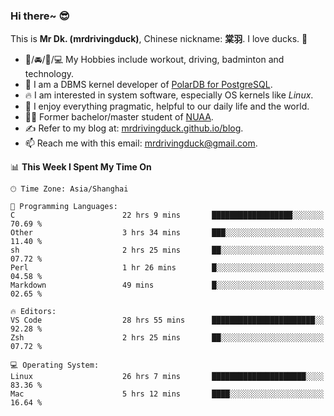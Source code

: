 ### Hi there~ 😎

This is **Mr Dk. (mrdrivingduck)**, Chinese nickname: **棠羽**. I love ducks. 🦆

- 💪/🚘/🏸/💻 My Hobbies include workout, driving, badminton and technology.
- 🍊 I am a DBMS kernel developer of [PolarDB for PostgreSQL](https://github.com/ApsaraDB/PolarDB-for-PostgreSQL).
- 🔥 I am interested in system software, especially OS kernels like *Linux*.
- 🔧 I enjoy everything pragmatic, helpful to our daily life and the world.
- 👨‍🎓 Former bachelor/master student of [NUAA](https://en.wikipedia.org/wiki/Nanjing_University_of_Aeronautics_and_Astronautics).
- ✍ Refer to my blog at: [mrdrivingduck.github.io/blog](https://mrdrivingduck.github.io/blog/).
- 📫 Reach me with this email: [mrdrivingduck@gmail.com](mailto:mrdrivingduck@gmail.com).

<!--START_SECTION:waka-->
📊 **This Week I Spent My Time On** 

```text
🕑︎ Time Zone: Asia/Shanghai

💬 Programming Languages: 
C                        22 hrs 9 mins       ██████████████████░░░░░░░   70.69 % 
Other                    3 hrs 34 mins       ███░░░░░░░░░░░░░░░░░░░░░░   11.40 % 
sh                       2 hrs 25 mins       ██░░░░░░░░░░░░░░░░░░░░░░░   07.72 % 
Perl                     1 hr 26 mins        █░░░░░░░░░░░░░░░░░░░░░░░░   04.58 % 
Markdown                 49 mins             █░░░░░░░░░░░░░░░░░░░░░░░░   02.65 % 

🔥 Editors: 
VS Code                  28 hrs 55 mins      ███████████████████████░░   92.28 % 
Zsh                      2 hrs 25 mins       ██░░░░░░░░░░░░░░░░░░░░░░░   07.72 % 

💻 Operating System: 
Linux                    26 hrs 7 mins       █████████████████████░░░░   83.36 % 
Mac                      5 hrs 12 mins       ████░░░░░░░░░░░░░░░░░░░░░   16.64 % 
```


<!--END_SECTION:waka-->

<!-- ![Mr Dk.'s GitHub Stats](https://github-readme-stats.vercel.app/api?username=mrdrivingduck&count_private&show_icons=true&theme=buefy) -->

<!-- ![Most Used Languages](https://github-readme-stats.vercel.app/api/top-langs/?username=mrdrivingduck&exclude_repo=mips32-CPU,snort-tcp-socket&theme=buefy&layout=compact&langs_count=10) -->


<!--
**mrdrivingduck/mrdrivingduck** is a ✨ _special_ ✨ repository because its `README.md` (this file) appears on your GitHub profile.

Here are some ideas to get you started:

- 🔭 I’m currently working on ...
- 🌱 I’m currently learning ...
- 👯 I’m looking to collaborate on ...
- 🤔 I’m looking for help with ...
- 💬 Ask me about ...
- 📫 How to reach me: ...
- 😄 Pronouns: ...
- ⚡ Fun fact: ...
-->
